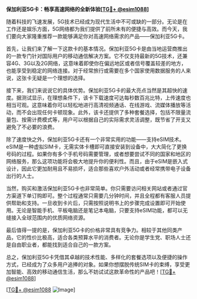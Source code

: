 **保加利亚5G卡：畅享高速网络的全新体验[[TG💪+ @esim1088](https://t.me/s/esim1088)]**

随着科技的飞速发展，5G技术已经成为现代生活中不可或缺的一部分。无论是在工作还是娱乐方面，5G网络都为我们提供了前所未有的便捷与高效。而今天，我们要向大家隆重推荐一款能够满足你对高速网络需求的产品——保加利亚5G卡。

首先，让我们来了解一下这款卡的基本情况。保加利亚5G卡是由当地运营商推出的一款专门针对国际用户的移动通信解决方案。它不仅支持最新的5G技术，还兼容4G、3G以及2G网络，这意味着即使你在偏远地区或者信号覆盖较差的地方，也能享受到稳定的网络连接。对于经常旅行或需要在多个国家使用数据服务的人来说，这张卡无疑是一个理想的选择。

接下来，我们来说说它的具体优势。保加利亚5G卡的最大亮点当然是其超快的速度。据测试显示，在理想条件下，该卡下载速度可达每秒数百兆比特，上传速度也相当可观。这意味着你可以轻松地进行高清视频通话、在线游戏、流媒体播放等活动，而不会出现任何卡顿现象。此外，该卡还提供了多种套餐选择，包括不限量流量包、按需计费模式等，用户可以根据自己的实际需求灵活调整，既节省了开支又避免了不必要的浪费。

除了速度快之外，保加利亚5G卡还有一个非常实用的功能——支持eSIM技术。eSIM是一种虚拟SIM卡，无需实体卡槽即可直接安装到设备中，大大简化了更换号码的过程。如果你有多个手机号码需要管理，或者想要尝试不同的国家和地区的网络服务，那么这项功能将会极大地提升你的便利性。而且，由于eSIM是嵌入式设计，因此它更加耐用且不易损坏，适合那些喜欢户外活动或者经常携带电子设备出行的人士。

当然，购买和激活保加利亚5G卡也非常简单。你只需要访问相关网站或者通过官方渠道下单订购即可。整个过程通常只需要几分钟时间，并且全程都有客服人员提供帮助和支持。一旦收到卡片后，只需按照说明书上的步骤完成设置即可开始使用。无论是智能手机、平板电脑还是笔记本电脑，只要支持eSIM功能，都可以无缝接入全球范围内的优质网络资源。

最后值得一提的是，保加利亚5G卡的价格非常具有竞争力。相较于其他同类产品，它的性价比极高，适合各类预算水平的消费者。无论你是学生党、职场人士还是自由职业者，都能找到适合自己的一款方案。

总之，保加利亚5G卡凭借其卓越的技术性能、多样化的套餐选项以及便捷的操作方式，已经成为了众多用户追捧的对象。如果你想摆脱传统SIM卡的束缚，享受更加智能、高效的移动通信生活，那么不妨试试这款革命性的产品吧！[[TG💪+ @esim1088](https://t.me/s/esim1088)]

[[TG💪+ @esim1088](https://t.me/s/esim1088) ![Image](https://i.postimg.cc/4NQfJmqS/Snipaste-2025-05-13-00-14-12.png)]